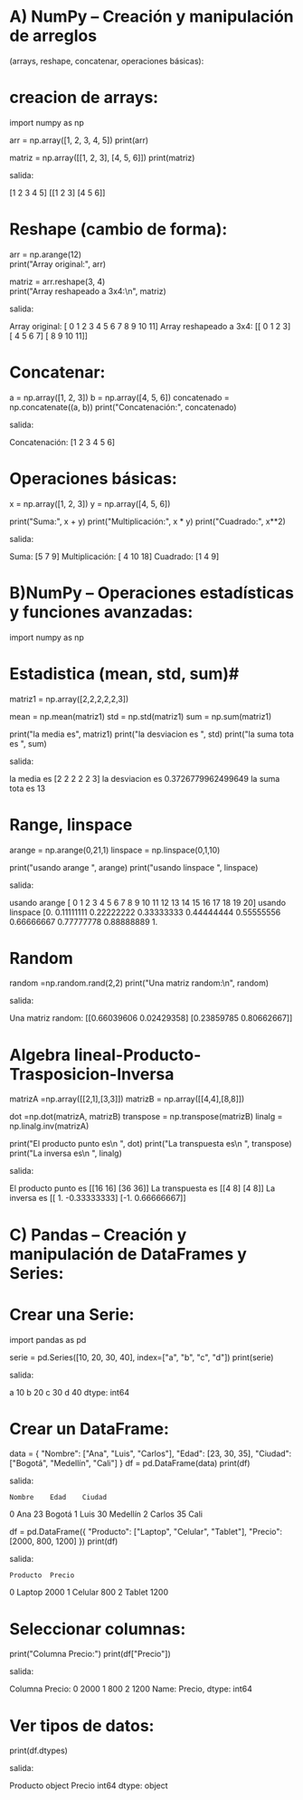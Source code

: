 
 # A) NumPy – Creación y manipulación de arreglos
(arrays, reshape, concatenar, operaciones básicas):

# creacion de arrays:

import numpy as np

arr = np.array([1, 2, 3, 4, 5])
print(arr)

matriz = np.array([[1, 2, 3], [4, 5, 6]])
print(matriz)

salida:

[1 2 3 4 5]
[[1 2 3]
 [4 5 6]]

 # Reshape (cambio de forma):

 arr = np.arange(12)  
print("Array original:", arr)

matriz = arr.reshape(3, 4)  
print("Array reshapeado a 3x4:\n", matriz)

salida:

Array original: [ 0  1  2  3  4  5  6  7  8  9 10 11]
Array reshapeado a 3x4:
 [[ 0  1  2  3]
 [ 4  5  6  7]
 [ 8  9 10 11]]

 # Concatenar:

 a = np.array([1, 2, 3])
b = np.array([4, 5, 6])
concatenado = np.concatenate((a, b))
print("Concatenación:", concatenado)

salida:

Concatenación: [1 2 3 4 5 6]

 # Operaciones básicas:

 x = np.array([1, 2, 3])
y = np.array([4, 5, 6])

print("Suma:", x + y)
print("Multiplicación:", x * y)
print("Cuadrado:", x**2)

salida:

Suma: [5 7 9]
Multiplicación: [ 4 10 18]
Cuadrado: [1 4 9]

# B)NumPy – Operaciones estadísticas y funciones avanzadas:
import numpy as np
# Estadistica (mean, std, sum)#
matriz1 = np.array([2,2,2,2,2,3])

mean = np.mean(matriz1)
std = np.std(matriz1)
sum = np.sum(matriz1)

print("la media es", matriz1)
print("la desviacion es ", std)
print("la suma tota es ", sum)

salida: 

la media es [2 2 2 2 2 3]
la desviacion es  0.3726779962499649
la suma tota es  13

# Range, linspace

arange = np.arange(0,21,1)
linspace = np.linspace(0,1,10)

print("usando arange ", arange)
print("usando linspace ", linspace)

salida:

usando arange  [ 0  1  2  3  4  5  6  7  8  9 10 11 12 13 14 15 16 17 18 19 20]
usando linspace  [0.         0.11111111 0.22222222 0.33333333 0.44444444 0.55555556
 0.66666667 0.77777778 0.88888889 1.  

 # Random
random =np.random.rand(2,2)
print("Una matriz random:\n", random)

salida:

Una matriz random:
 [[0.66039606 0.02429358]
 [0.23859785 0.80662667]]

# Algebra lineal-Producto-Trasposicion-Inversa
matrizA =np.array([[2,1],[3,3]])
matrizB = np.array([[4,4],[8,8]])

dot =np.dot(matrizA, matrizB)
transpose = np.transpose(matrizB)
linalg = np.linalg.inv(matrizA)

print("El producto punto es\n ", dot)
print("La transpuesta es\n ", transpose)
print("La inversa es\n ", linalg)

salida:

El producto punto es
  [[16 16]
 [36 36]]
La transpuesta es
  [[4 8]
 [4 8]]
La inversa es
  [[ 1.         -0.33333333]
 [-1.          0.66666667]]

# C) Pandas – Creación y manipulación de DataFrames y Series:

# Crear una Serie:

import pandas as pd

serie = pd.Series([10, 20, 30, 40], index=["a", "b", "c", "d"])
print(serie)

salida:

a    10
b    20
c    30
d    40
dtype: int64

#  Crear un DataFrame:

data = {
    "Nombre": ["Ana", "Luis", "Carlos"],
    "Edad": [23, 30, 35],
    "Ciudad": ["Bogotá", "Medellín", "Cali"]
}
df = pd.DataFrame(data)
print(df)

salida:

    Nombre    Edad    Ciudad
0     Ana      23    Bogotá
1    Luis      30    Medellín
2    Carlos    35    Cali

df = pd.DataFrame({
    "Producto": ["Laptop", "Celular", "Tablet"],
    "Precio": [2000, 800, 1200]
})
print(df)

salida:

    Producto  Precio
0   Laptop    2000
1   Celular     800
2   Tablet    1200

# Seleccionar columnas:

print("Columna Precio:")
print(df["Precio"])

salida:

Columna  Precio:
0        2000
1        800
2        1200
Name: Precio, dtype: int64

# Ver tipos de datos:

print(df.dtypes)

salida:

Producto    object
Precio       int64
dtype: object




